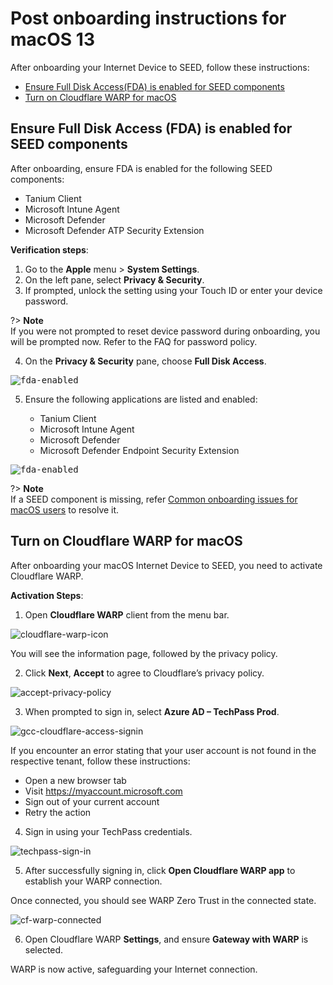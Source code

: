# Post onboarding instructions for macOS 13 

 After onboarding your Internet Device to SEED, follow these instructions:

  - [Ensure Full Disk Access(FDA) is enabled for SEED components](#ensure-full-disk-accessfda-is-enabled-for-seed-components)
  - [Turn on Cloudflare WARP for macOS](#turn-on-cloudflare-warp-for-macos)

## Ensure Full Disk Access (FDA) is enabled for SEED components

After onboarding, ensure FDA is enabled for the following SEED components:

  - Tanium Client
  - Microsoft Intune Agent
  - Microsoft Defender
  - Microsoft Defender ATP Security Extension 

**Verification steps**:

  1. Go to the **Apple** menu > **System Settings**.  
  2. On the left pane, select **Privacy & Security**.
  3. If prompted, unlock the setting using your Touch ID or enter your device password.

  ?> **Note**<br>If you were not prompted to reset device password during onboarding, you will be prompted now. Refer to the FAQ for password policy.

  4. On the **Privacy & Security** pane, choose **Full Disk Access**.

  <kbd>![fda-enabled](../images/macos-13-fda.png)</kbd>

  5. Ensure the following applications are listed and enabled:

       - Tanium Client
       - Microsoft Intune Agent
       - Microsoft Defender
       - Microsoft Defender Endpoint Security Extension

  <kbd>![fda-enabled](../images/applications-on-macos13.png)</kbd>

 ?> **Note**<br>If a SEED component is missing, refer [Common onboarding issues for macOS users](faqs/common-onboarding-issues) to resolve it. 


## Turn on Cloudflare WARP for macOS

After onboarding your macOS Internet Device to SEED, you need to activate Cloudflare WARP.

**Activation Steps**:

1. Open **Cloudflare WARP** client from the menu bar.

![cloudflare-warp-icon](../images/onboarding-for-macos/cloudflare-icon.png) 
  
You will see the information page, followed by the privacy policy.

2. Click **Next**, **Accept** to agree to Cloudflare’s privacy policy.

![accept-privacy-policy](../images/cloudflare-warp-macos/accept-privacy-policy.png)

3. When prompted to sign in, select **Azure AD – TechPass Prod**.

![gcc-cloudflare-access-signin](../images/cloudflare-warp-macos/gcc-cloudflare-access-signin.png ':size=50%')

If you encounter an error stating that your user account is not found in the respective tenant, follow these instructions:

- Open a new browser tab
- Visit https://myaccount.microsoft.com
- Sign out of your current account
- Retry the action


4. Sign in using your TechPass credentials.

![techpass-sign-in](../images/cloudflare-warp-macos/techpass-sign-in.png ':size=50%')

5. After successfully signing in, click **Open Cloudflare WARP app** to establish your WARP connection.

Once connected, you should see WARP Zero Trust in the connected state.
  
![cf-warp-connected](../images/cloud-flare-connected.png ':size=50%')

6. Open Cloudflare WARP **Settings**, and ensure **Gateway with WARP** is selected.

WARP is now active, safeguarding your Internet connection.




  
